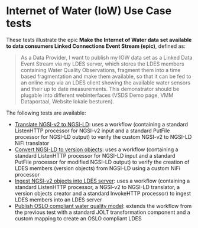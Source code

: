 # Internet of Water (IoW) Use Case tests
These tests illustrate the epic **Make the Internet of Water data set available to data consumers Linked Connections Event Stream (epic)**, defined as:

> As a Data Provider, I want to publish my IOW data set as a Linked Data Event Stream via my LDES server, which stores the LDES members containing Water Quality Observations, fragment them into a time based fragmentation and make them available, so that it can be fed to an online map via an LDES client showing the available water sensors and their up to date measurements. This demonstrator should be plugable into different webinterfaces (VSDS Demo page, VMM Dataportaal, Website lokale besturen).

The following tests are available:
* [Translate NGSI-v2 to NGSI-LD](./1.ngsi-v2-to-ld/README.md): uses a workflow (containing a standard ListenHTTP processor for NGSI-v2 input and a standard PutFile processor for NGSI-LD output) to verify the custom NGSI-v2 to NGSI-LD NiFi translator
* [Convert NGSI-LD to version objects](./2.ngsi-ld-to-version-objects/README.md): uses a workflow (containing a standard ListenHTTP processor for NGSI-LD input and a standard PutFile processor for modified NGSI-LD output) to verify the creation of LDES members (version objects) from NGSI-LD using a custom NiFi processor
* [Ingest NGSI-v2 objects into LDES server](./3.ngsi-v2-to-ldes/README.md): uses a workflow (containing a standard ListenHTTP processor, a NGSI-v2 to NGSI-LD translator, a version objects creator and a standard InvokeHTTP processor) to ingest LDES members into an LDES server
* [Publish OSLO compliant water quality model](./4.oslo-model-using-jolt/README.md): extends the workflow from the previous test with a standard JOLT transformation component and a custom mapping to create an OSLO compliant LDES
